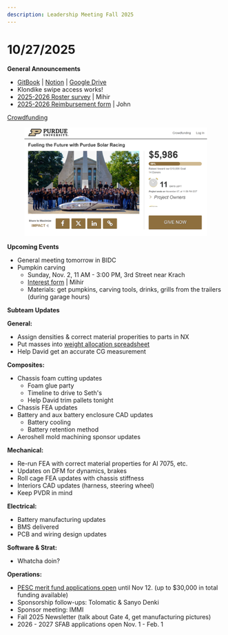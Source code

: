 ```yaml
---
description: Leadership Meeting Fall 2025
---
```


# 10/27/2025

**General Announcements**

* [GitBook](https://app.gitbook.com/o/VgqQpOyMtIqpSG170vlO/s/UuRMvpyeM6qdlkjmzeYV/) | [Notion](https://www.notion.so/1e769fc04635804cbf0dc10664dbc7b6?v=1e769fc04635808ab9b1000c6272e030) | [Google Drive](https://drive.google.com/drive/folders/0AKxDeNG8SvqIUk9PVA)
* Klondike swipe access works!
* [2025-2026 Roster survey](https://docs.google.com/forms/d/e/1FAIpQLSfqCpifYjrvNs_mNMYNEu5A_K5PDoKckaZ8bMaFO7UBK3RK0w/viewform) | Mihir
* [2025-2026 Reimbursement form](https://docs.google.com/forms/d/e/1FAIpQLSfgepXIARVHqEFms9Wmq50x-0wJJywNjbLJohFVr4wK_Ia5LQ/viewform?fbzx=7664108807356336718) | John

[Crowdfunding](https://crowdfunding.purdue.edu/project/47788)

<div align="left"><figure><img src="../.gitbook/assets/image (80).png" alt="" width="563"><figcaption></figcaption></figure></div>

**Upcoming Events**

* General meeting tomorrow in BIDC
* Pumpkin carving
  * Sunday, Nov. 2, 11 AM - 3:00 PM, 3rd Street near Krach
  * [Interest form](https://docs.google.com/forms/d/e/1FAIpQLScjeErrFK1Y0YckxuDbLW9f5rqFaMiDoVipF968hZvGIRoEXw/viewform) | Mihir
  * Materials: get pumpkins, carving tools, drinks, grills from the trailers (during garage hours)

**Subteam Updates**

**General:**

* Assign densities & correct material properities to parts in NX&#x20;
* Put masses into [weight allocation spreadsheet](https://docs.google.com/spreadsheets/d/1N3lJ-PJNLLna-83jHQU8TGOYWVwDNNmr_Kl3R5nzIZY/edit?gid=0#gid=0)
* Help David get an accurate CG measurement

**Composites:**

* Chassis foam cutting updates
  * Foam glue party
  * Timeline to drive to Seth's&#x20;
  * Help David trim pallets tonight
* Chassis FEA updates
* Battery and aux battery enclosure CAD updates
  * Battery cooling
  * Battery retention method
* Aeroshell mold machining sponsor updates

**Mechanical:**

* Re-run FEA with correct material properties for Al 7075, etc.
* Updates on DFM for dynamics, brakes
* Roll cage FEA updates with chassis stiffness
* Interiors CAD updates (harness, steering wheel)
* Keep PVDR in mind

**Electrical:**

* Battery manufacturing updates
* BMS delivered
* PCB and wiring design updates

**Software & Strat:**

* Whatcha doin?

**Operations:**

* [PESC merit fund applications open](https://docs.google.com/forms/d/e/1FAIpQLSfeUKjRTWlKgDDVK4QQoaasmNy_6NvXsHHNFEhvX5A77GAGNw/viewform) until Nov 12. (up to $30,000 in total funding available)
* Sponsorship follow-ups: Tolomatic & Sanyo Denki
* Sponsor meeting: IMMI
* Fall 2025 Newsletter (talk about Gate 4, get manufacturing pictures)
* 2026 - 2027 SFAB applications open Nov. 1 - Feb. 1&#x20;


